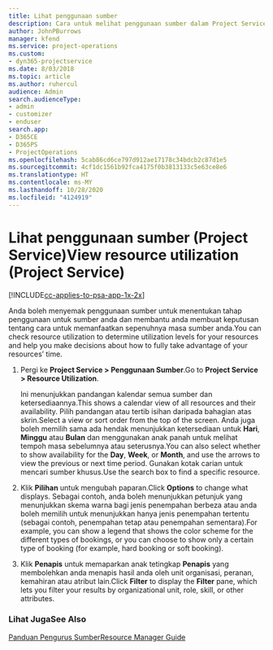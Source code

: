```yaml
---
title: Lihat penggunaan sumber
description: Cara untuk melihat penggunaan sumber dalam Project Service
author: JohnPBurrows
manager: kfend
ms.service: project-operations
ms.custom:
- dyn365-projectservice
ms.date: 8/03/2018
ms.topic: article
ms.author: ruhercul
audience: Admin
search.audienceType:
- admin
- customizer
- enduser
search.app:
- D365CE
- D365PS
- ProjectOperations
ms.openlocfilehash: 5cab86cd6ce797d912ae17178c34bdcb2c87d1e5
ms.sourcegitcommit: 4cf1dc1561b92fca4175f0b3813133c5e63ce8e6
ms.translationtype: HT
ms.contentlocale: ms-MY
ms.lasthandoff: 10/28/2020
ms.locfileid: "4124919"
---
```

# <a name="view-resource-utilization-project-service"></a><span data-ttu-id="3082b-103">Lihat penggunaan sumber (Project Service)</span><span class="sxs-lookup"><span data-stu-id="3082b-103">View resource utilization (Project Service)</span></span>

[!INCLUDE[cc-applies-to-psa-app-1x-2x](../includes/cc-applies-to-psa-app-1x-2x.md)]

<span data-ttu-id="3082b-104">Anda boleh menyemak penggunaan sumber untuk menentukan tahap penggunaan untuk sumber anda dan membantu anda membuat keputusan tentang cara untuk memanfaatkan sepenuhnya masa sumber anda.</span><span class="sxs-lookup"><span data-stu-id="3082b-104">You can check resource utilization to determine utilization levels for your resources and help you make decisions about how to fully take advantage of your resources’ time.</span></span>  
  
1. <span data-ttu-id="3082b-105">Pergi ke **Project Service > Penggunaan Sumber**.</span><span class="sxs-lookup"><span data-stu-id="3082b-105">Go to **Project Service > Resource Utilization**.</span></span> 

     <span data-ttu-id="3082b-106">Ini menunjukkan pandangan kalendar semua sumber dan ketersediaannya.</span><span class="sxs-lookup"><span data-stu-id="3082b-106">This shows a calendar view of all resources and their availability.</span></span> <span data-ttu-id="3082b-107">Pilih pandangan atau tertib isihan daripada bahagian atas skrin.</span><span class="sxs-lookup"><span data-stu-id="3082b-107">Select a view or sort order from the top of the screen.</span></span> <span data-ttu-id="3082b-108">Anda juga boleh memilih sama ada hendak menunjukkan ketersediaan untuk **Hari**, **Minggu** atau **Bulan** dan menggunakan anak panah untuk melihat tempoh masa sebelumnya atau seterusnya.</span><span class="sxs-lookup"><span data-stu-id="3082b-108">You can also select whether to show availability for the **Day**, **Week**, or **Month**, and use the arrows to view the previous or next time period.</span></span> <span data-ttu-id="3082b-109">Gunakan kotak carian untuk mencari sumber khusus.</span><span class="sxs-lookup"><span data-stu-id="3082b-109">Use the search box to find a specific resource.</span></span>      
  
2. <span data-ttu-id="3082b-110">Klik **Pilihan** untuk mengubah paparan.</span><span class="sxs-lookup"><span data-stu-id="3082b-110">Click **Options** to change what displays.</span></span> <span data-ttu-id="3082b-111">Sebagai contoh, anda boleh menunjukkan petunjuk yang menunjukkan skema warna bagi jenis penempahan berbeza atau anda boleh memilih untuk menunjukkan hanya jenis penempahan tertentu (sebagai contoh, penempahan tetap atau penempahan sementara).</span><span class="sxs-lookup"><span data-stu-id="3082b-111">For example, you can show a legend that shows the color scheme for the different types of bookings, or you can choose to show only a certain type of booking (for example, hard booking or soft booking).</span></span>  

3. <span data-ttu-id="3082b-112">Klik **Penapis** untuk memaparkan anak tetingkap **Penapis** yang membolehkan anda menapis hasil anda oleh unit organisasi, peranan, kemahiran atau atribut lain.</span><span class="sxs-lookup"><span data-stu-id="3082b-112">Click **Filter** to display the **Filter** pane, which lets you filter your results by organizational unit, role, skill, or other attributes.</span></span>  
  
### <a name="see-also"></a><span data-ttu-id="3082b-113">Lihat Juga</span><span class="sxs-lookup"><span data-stu-id="3082b-113">See Also</span></span>  
 [<span data-ttu-id="3082b-114">Panduan Pengurus Sumber</span><span class="sxs-lookup"><span data-stu-id="3082b-114">Resource Manager Guide</span></span>](../psa/resource-manager-guide.md)

